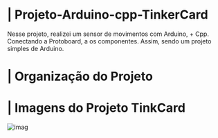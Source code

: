 # | Projeto-Arduino-cpp-TinkerCard
 
  Nesse projeto, realizei um sensor de movimentos com Arduino, + Cpp. Conectando a Protoboard, a os componentes. Assim, sendo um projeto simples de Arduino.

# | Organização do Projeto


# | Imagens do Projeto  TinkCard
  
![imag](https://github.com/user-attachments/assets/a318b6ee-bb10-40b8-add4-95fb8471fec1)

